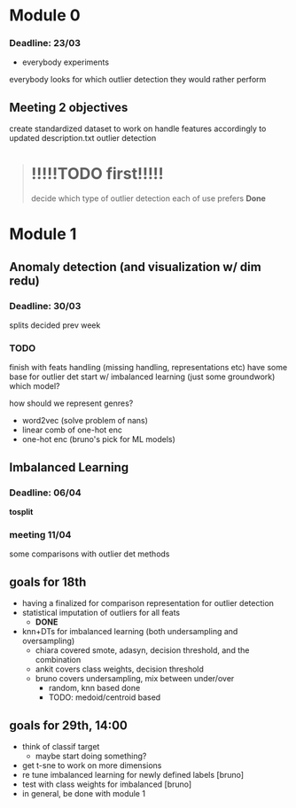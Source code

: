 # Module 0
### Deadline: 23/03
- everybody experiments

everybody looks for which outlier detection they would rather perform

## Meeting 2 objectives
create standardized dataset to work on
handle features accordingly to updated description.txt
outlier detection


> # !!!!!TODO first!!!!!
> decide which type of outlier detection each of use prefers
> __Done__




# Module 1
## Anomaly detection (and visualization w/ dim redu)
### Deadline: 30/03
splits decided prev week


### TODO
finish with feats handling (missing handling, representations etc)
have some base for outlier det
start w/ imbalanced learning (just some groundwork)
    which model?


how should we represent genres?
- word2vec (solve problem of nans)
- linear comb of one-hot enc
- one-hot enc (bruno's pick for ML models)


## Imbalanced Learning
### Deadline: 06/04
__tosplit__


### meeting 11/04
some comparisons with outlier det methods


## goals for 18th
- having a finalized for comparison representation for outlier detection
- statistical imputation of outliers for all feats
  - **DONE**
- knn+DTs for imbalanced learning (both undersampling and oversampling)
  - chiara covered smote, adasyn, decision threshold, and the combination
  - ankit covers class weights, decision threshold
  - bruno covers undersampling, mix between under/over
    - random, knn based done
    - TODO: medoid/centroid based


## goals for 29th, 14:00
- think of classif target
  - maybe start doing something?
- get t-sne to work on more dimensions
- re tune imbalanced learning for newly defined labels [bruno]
- test with class weights for imbalanced [bruno]
- in general, be done with module 1